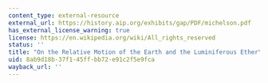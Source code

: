 ```yaml
---
content_type: external-resource
external_url: https://history.aip.org/exhibits/gap/PDF/michelson.pdf
has_external_license_warning: true
license: https://en.wikipedia.org/wiki/All_rights_reserved
status: ''
title: "On the Relative Motion of the Earth and the Luminiferous Ether\_(PDF)"
uid: 8ab9d18b-37f1-45ff-bb72-e91c2f5e9fca
wayback_url: ''
---
```

